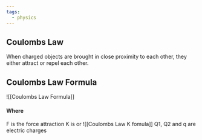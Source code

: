 ```yaml
---
tags:
  - physics
---
```


## Coulombs Law
When charged objects are brought in close proximity to each other, they either attract or repel each other.

## Coulombs Law Formula

![[Coulombs Law Formula]]
#### Where
F is the force attraction 
K is 
or 
![[Coulombs Law K fomula]]
Q1, Q2 and q are electric charges

